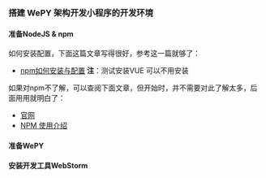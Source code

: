 ### 搭建 WePY 架构开发小程序的开发环境
#### 准备NodeJS & npm
如何安装配置，下面这篇文章写得很好，参考这一篇就够了：
- [npm如何安装与配置](https://www.php.cn/js-tutorial-414607.html) 
**注**：测试安装VUE 可以不用安装

如果对npm不了解，可以查阅下面文章，但开始时，并不需要对此了解太多，后面用用就明白了：
- [官网](https://www.npmjs.com/)
- [NPM 使用介绍](https://www.runoob.com/nodejs/nodejs-npm.html)
#### 准备WePY


#### 安装开发工具WebStorm



